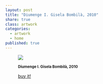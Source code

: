 ```yaml
---
layout: post
title: "Diumenge I. Gisela Bombilà, 2010"
share: true
class: artwork
categories:
  - artwork
  - home
published: true
---
```


<figure class="text-center">
	<img src="http://www.inpocketart.com/wp-content/uploads/2014/07/diumenge-I-gisela-bombila-2010-watermark.jpg">
	<figcaption>
		<p><small><strong>Diumenge I. Gisela Bombilà, 2010</strong></small></p>
		<p><a href="http://www.inpocketart.com/product/diumenge-i-gisela-bombila-2010/" class="btn btn-primary btn-lg"><i class="fa fa-credit-card"></i> buy it!</a></p>
	</figcaption>
</figure>